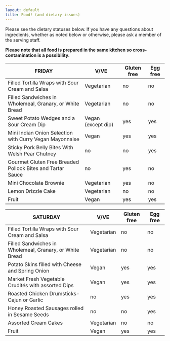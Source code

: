 ```yaml
---
layout: default
title: Food! (and dietary issues)
---
```


<p>Please see the dietary statuses below. If you have any questions about ingredients, whether as noted below or otherwise, please ask a member of the serving staff.</p>

<p><strong>Please note that all food is prepared in the same kitchen so cross-contamination is a possibility.</strong></p>

<table class="table">
  <thead>
    <th scope="column">FRIDAY</th>
    <th scope="column">V/VE</th>
    <th scope="column">Gluten free</th>
    <th scope="column">Egg free</th>
  </thead>
  <tr class="foodrow">
    <td class="foodcell">Filled Tortilla Wraps with Sour Cream and Salsa</td>
    <td class="foodcell vegetarian">Vegetarian</td>
    <td class="foodcell dietaryexception">no</td>
    <td class="foodcell dietaryexception">no</td>
  </tr>
  <tr class="foodrow">
    <td class="foodcell">Filled Sandwiches in Wholemeal, Granary, or White Bread</td>
    <td class="foodcell vegetarian">Vegetarian</td>
    <td class="foodcell dietaryexception">no</td>
    <td class="foodcell dietaryexception">no</td>
  </tr>
  <tr class="foodrow">
    <td class="foodcell">Sweet Potato Wedges and a Sour Cream Dip</td>
    <td class="foodcell vegan">Vegan (except dip)</td>
    <td class="foodcell">yes</td>
    <td class="foodcell">yes</td>
  </tr>
  <tr class="foodrow">
    <td class="foodcell">Mini Indian Onion Selection with Curry Vegan Mayonnaise</td>
    <td class="foodcell vegan">Vegan</td>
    <td class="foodcell">yes</td>
    <td class="foodcell">yes</td>
  </tr>
  <tr class="foodrow">
    <td class="foodcell">Sticky Pork Belly Bites With Welsh Pear Chutney</td>
    <td class="foodcell">no</td>
    <td class="foodcell dietaryexception">no</td>
    <td class="foodcell">yes</td>
  </tr>
  <tr class="foodrow">
    <td class="foodcell">Gourmet Gluten Free Breaded Pollock Bites and Tartar Sauce</td>
    <td class="foodcell">no</td>
    <td class="foodcell">yes</td>
    <td class="foodcell dietaryexception">no</td>
  </tr>
  <tr class="foodrow">
    <td class="foodcell">Mini Chocolate Brownie</td>
    <td class="foodcell vegetarian">Vegetarian</td>
    <td class="foodcell">yes</td>
    <td class="foodcell dietaryexception">no</td>
  </tr>
  <tr class="foodrow">
    <td class="foodcell">Lemon Drizzle Cake</td>
    <td class="foodcell vegetarian">Vegetarian</td>
    <td class="foodcell dietaryexception">no</td>
    <td class="foodcell dietaryexception">no</td>
  </tr>
  <tr class="foodrow">
    <td class="foodcell">Fruit</td>
    <td class="foodcell vegan">Vegan</td>
    <td class="foodcell">yes</td>
    <td class="foodcell">yes</td>
  </tr>
</table>

<table class="table">
  <thead>
    <th scope="column">SATURDAY</th>
    <th scope="column">V/VE</th>
    <th scope="column">Gluten free</th>
    <th scope="column">Egg free</th>
  </thead>
  <tr class="foodrow">
    <td class="foodcell">Filled Tortilla Wraps with Sour Cream and Salsa</td>
    <td class="foodcell vegetarian">Vegetarian</td>
    <td class="foodcell dietaryexception">no</td>
    <td class="foodcell dietaryexception">no</td>
  </tr>
  <tr class="foodrow">
    <td class="foodcell">Filled Sandwiches in Wholemeal, Granary, or White Bread</td>
    <td class="foodcell vegetarian">Vegetarian</td>
    <td class="foodcell dietaryexception">no</td>
    <td class="foodcell dietaryexception">no</td>
  </tr>
  <tr class="foodrow">
    <td class="foodcell">Potato Skins filled with Cheese and Spring Onion</td>
    <td class="foodcell vegan">Vegan</td>
    <td class="foodcell">yes</td>
    <td class="foodcell">yes</td>
  </tr>
  <tr class="foodrow">
    <td class="foodcell">Market Fresh Vegetable Crudités with assorted Dips</td>
    <td class="foodcell vegan">Vegan</td>
    <td class="foodcell">yes</td>
    <td class="foodcell">yes</td>
  </tr>
  <tr class="foodrow">
    <td class="foodcell">Roasted Chicken Drumsticks- Cajun or Garlic</td>
    <td class="foodcell">no</td>
    <td class="foodcell">yes</td>
    <td class="foodcell">yes</td>
  </tr>
  <tr class="foodrow">
    <td class="foodcell">Honey Roasted Sausages rolled in Sesame Seeds</td>
    <td class="foodcell">no</td>
    <td class="foodcell dietaryexception">no</td>
    <td class="foodcell">yes</td>
  </tr>
  <tr class="foodrow">
    <td class="foodcell">Assorted Cream Cakes</td>
    <td class="foodcell vegetarian">Vegetarian</td>
    <td class="foodcell dietaryexception">no</td>
    <td class="foodcell dietaryexception">no</td>
  </tr>
  <tr class="foodrow">
    <td class="foodcell">Fruit</td>
    <td class="foodcell vegan">Vegan</td>
    <td class="foodcell">yes</td>
    <td class="foodcell">yes</td>
  </tr>
</table>
